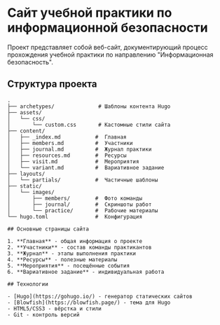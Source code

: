 # Сайт учебной практики по информационной безопасности

Проект представляет собой веб-сайт, документирующий процесс прохождения учебной практики по направлению "Информационная безопасность".

## Структура проекта

```text
.
├── archetypes/              # Шаблоны контента Hugo
├── assets/
│   └── css/
│       └── custom.css       # Кастомные стили сайта
├── content/
│   ├── _index.md           #  Главная
│   ├── members.md          #  Участники
│   ├── journal.md          #  Журнал практики
│   ├── resources.md        #  Ресурсы
│   ├── visit.md            #  Мероприятия
│   └── variant.md          #  Вариативное задание
├── layouts/
│   └── partials/           #  Частичные шаблоны
├── static/
│   └── images/
│       ├── members/        #  Фото команды
│       ├── journal/        #  Скриншоты работ
│       └── practice/       #  Рабочие материалы
└── hugo.toml               #  Конфигурация

## Основные страницы сайта

1. **Главная** - общая информация о проекте
2. **Участники** - состав команды практикантов
3. **Журнал** - этапы выполнения практики
4. **Ресурсы** - полезные материалы
5. **Мероприятия** - посещённые события
6. **Вариативное задание** - индивидуальная работа

## Технологии

- [Hugo](https://gohugo.io/) - генератор статических сайтов
- [Blowfish](https://blowfish.page/) - тема для Hugo
- HTML5/CSS3 - вёрстка и стили
- Git - контроль версий
